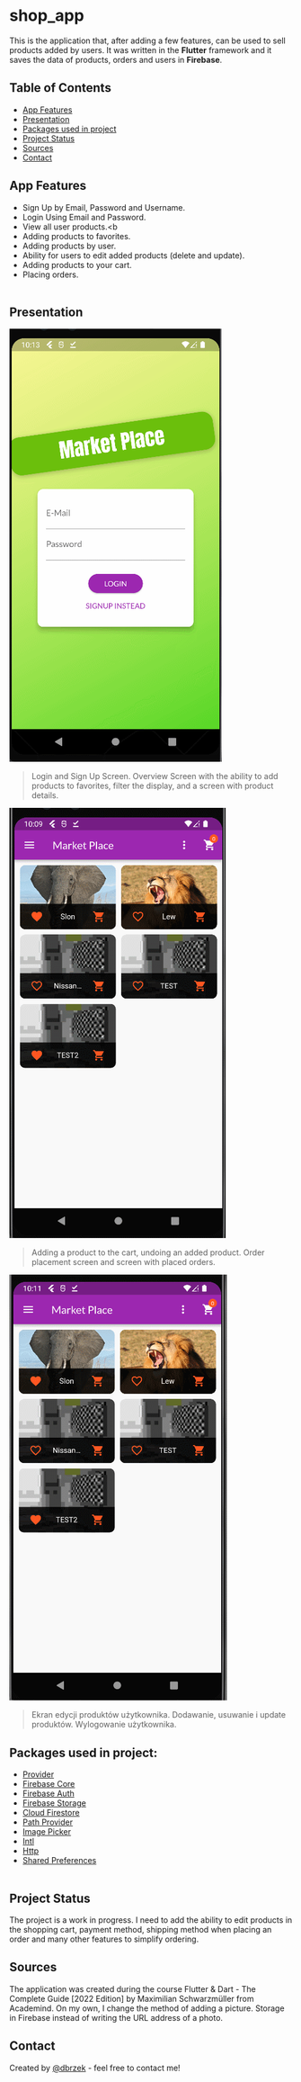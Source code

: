 # shop_app

This is the application that, after adding a few features, can be used to sell products added by users.  It was written in the **Flutter** framework and it saves the data of products, orders and users in **Firebase**.

## Table of Contents
* [App Features](#app-features)
* [Presentation](#presentation)
* [Packages used in project](#packages-used-in-project)
* [Project Status](#project-status)
* [Sources](#sources)
* [Contact](#contact)

## App Features
- Sign Up by Email, Password and Username.<br>
- Login Using Email and Password.<br>
- View all user products.<b
- Adding products to favorites.<br>
- Adding products by user.<br>
- Ability for users to edit added products (delete and update).<br>
- Adding products to your cart.<br>
- Placing orders.<br><br>

## Presentation
![Presentation](./presentation_gif/presentation1.gif)
> Login and Sign Up Screen. Overview Screen with the ability to add products to favorites, filter the display, and a screen with product details.

![Presentation](./presentation_gif/presentation2.gif)
>Adding a product to the cart, undoing an added product. Order placement screen and screen with placed orders.
>
![Presentation](./presentation_gif/presentation3.gif)
>Ekran edycji produktów użytkownika. Dodawanie, usuwanie i update produktów. Wylogowanie użytkownika.

## Packages used in project:
- [Provider](https://pub.dev/packages/provider)
- [Firebase Core](https://pub.dev/packages/firebase_core)
- [Firebase Auth](https://pub.dev/packages/firebase_auth)
- [Firebase Storage](https://pub.dev/packages/firebase_storage)
- [Cloud Firestore](https://pub.dev/packages/cloud_firestore)
- [Path Provider](https://pub.dev/packages/path_provider)
- [Image Picker](https://pub.dev/packages/image_picker)
- [Intl](https://pub.dev/packages/intl)
- [Http](https://pub.dev/packages/http)
- [Shared Preferences](https://pub.dev/packages/shared_preferences)
<br><br>

## Project Status
The project is a work in progress. I need to add the ability to edit products in the shopping cart, payment method, shipping method when placing an order and many other features to simplify ordering.

## Sources
The application was created during the course Flutter & Dart - The Complete Guide [2022 Edition] by Maximilian Schwarzmüller from Academind. On my own, I change the method of adding a picture. Storage in Firebase instead of writing the URL address of a photo.

## Contact
Created by [@dbrzek](mailto:brzek.damian@gmail.com) - feel free to contact me!
